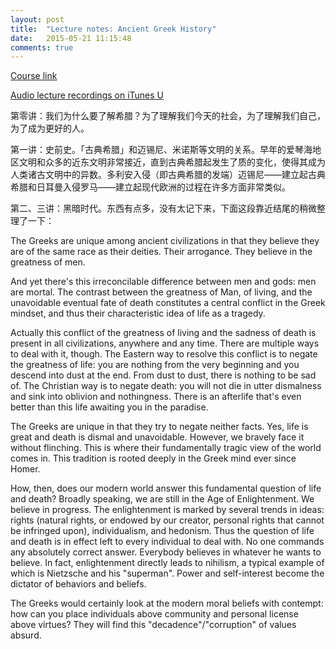```yaml
---
layout: post
title:  "Lecture notes: Ancient Greek History"
date:   2015-05-21 11:15:48
comments: true
---
```


[Course link](http://oyc.yale.edu/classics/clcv-205)

[Audio lecture recordings on iTunes U](https://itunes.apple.com/us/itunes-u/ancient-greek-history-audio/id341651987?mt=10) 

第零讲：我们为什么要了解希腊？为了理解我们今天的社会，为了理解我们自己，为了成为更好的人。

第一讲：史前史。「古典希腊」和迈锡尼、米诺斯等文明的关系。早年的爱琴海地区文明和众多的近东文明非常接近，直到古典希腊起发生了质的变化，使得其成为人类诸古文明中的异数。多利安入侵（即古典希腊的发端）迈锡尼——建立起古典希腊和日耳曼入侵罗马——建立起现代欧洲的过程在许多方面非常类似。

第二、三讲：黑暗时代。东西有点多，没有太记下来，下面这段靠近结尾的稍微整理了一下：

The Greeks are unique among ancient civilizations in that they believe they are of the same race as their deities. Their arrogance. They believe in the greatness of men. 

And yet there's this irreconcilable difference between men and gods: men are mortal. The contrast between the greatness of Man, of living, and the unavoidable eventual fate of death constitutes a central conflict in the Greek mindset, and thus their characteristic idea of life as a tragedy. 

Actually this conflict of the greatness of living and the sadness of death is present in all civilizations, anywhere and any time. There are multiple ways to deal with it, though. The Eastern way to resolve this conflict is to negate the greatness of life: you are nothing from the very beginning and you descend into dust at the end. From dust to dust, there is nothing to be sad of. The Christian way is to negate death: you will not die in utter dismalness and sink into oblivion and nothingness. There is an afterlife that's even better than this life awaiting you in the paradise. 

The Greeks are unique in that they try to negate neither facts. Yes, life is great and death is dismal and unavoidable. However, we bravely face it without flinching. This is where their fundamentally tragic view of the world comes in. This tradition is rooted deeply in the Greek mind ever since Homer. 

How, then, does our modern world answer this fundamental question of life and death? Broadly speaking, we are still in the Age of Enlightenment. We believe in progress. The enlightenment is marked by several trends in ideas: rights (natural rights, or endowed by our creator, personal rights that cannot be infringed upon), individualism, and hedonism. Thus the question of life and death is in effect left to every individual to deal with. No one commands any absolutely correct answer. Everybody believes in whatever he wants to believe. In fact, enlightenment directly leads to nihilism, a typical example of which is Nietzsche and his "superman". Power and self-interest become the dictator of behaviors and beliefs. 

The Greeks would certainly look at the modern moral beliefs with contempt: how can you place individuals above community and personal license above virtues? They will find this "decadence"/"corruption" of values absurd. 